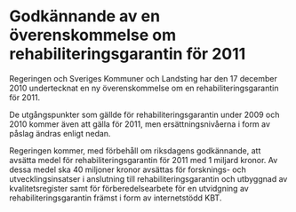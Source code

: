 # Godkännande av en överenskommelse om rehabiliteringsgarantin för 2011

Regeringen och Sveriges Kommuner och Landsting har den 17 december 2010 undertecknat en ny överenskommelse om en rehabiliteringsgarantin för 2011\.

De utgångspunkter som gällde för rehabiliteringsgarantin under 2009 och 2010 kommer även att gälla för 2011, men ersättningsnivåerna i form av påslag ändras enligt nedan.

Regeringen kommer, med förbehåll om riksdagens godkännande, att avsätta medel för rehabiliteringsgarantin för 2011 med 1 miljard kronor. Av dessa medel ska 40 miljoner kronor avsättas för forsknings\- och utvecklingsinsatser i anslutning till rehabiliteringsgarantin och utbyggnad av kvalitetsregister samt för förberedelsearbete för en utvidgning av rehabiliteringsgarantin främst i form av internetstödd KBT.
